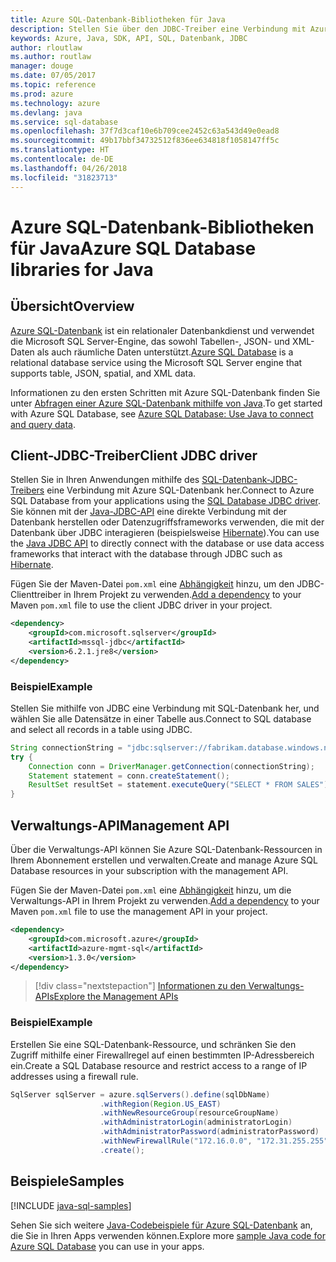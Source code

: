 ```yaml
---
title: Azure SQL-Datenbank-Bibliotheken für Java
description: Stellen Sie über den JDBC-Treiber eine Verbindung mit Azure SQL-Datenbank her, oder verwalten Sie Instanzen von Azure SQL-Datenbank über die Verwaltungs-API.
keywords: Azure, Java, SDK, API, SQL, Datenbank, JDBC
author: rloutlaw
ms.author: routlaw
manager: douge
ms.date: 07/05/2017
ms.topic: reference
ms.prod: azure
ms.technology: azure
ms.devlang: java
ms.service: sql-database
ms.openlocfilehash: 37f7d3caf10e6b709cee2452c63a543d49e0ead8
ms.sourcegitcommit: 49b17bbf34732512f836ee634818f1058147ff5c
ms.translationtype: HT
ms.contentlocale: de-DE
ms.lasthandoff: 04/26/2018
ms.locfileid: "31823713"
---
```

# <a name="azure-sql-database-libraries-for-java"></a><span data-ttu-id="a4186-104">Azure SQL-Datenbank-Bibliotheken für Java</span><span class="sxs-lookup"><span data-stu-id="a4186-104">Azure SQL Database libraries for Java</span></span>

## <a name="overview"></a><span data-ttu-id="a4186-105">Übersicht</span><span class="sxs-lookup"><span data-stu-id="a4186-105">Overview</span></span>

<span data-ttu-id="a4186-106">[Azure SQL-Datenbank](/azure/sql-database/sql-database-technical-overview) ist ein relationaler Datenbankdienst und verwendet die Microsoft SQL Server-Engine, das sowohl Tabellen-, JSON- und XML-Daten als auch räumliche Daten unterstützt.</span><span class="sxs-lookup"><span data-stu-id="a4186-106">[Azure SQL Database](/azure/sql-database/sql-database-technical-overview) is a relational database service using the Microsoft SQL Server engine that supports table, JSON, spatial, and XML data.</span></span> 

<span data-ttu-id="a4186-107">Informationen zu den ersten Schritten mit Azure SQL-Datenbank finden Sie unter [Abfragen einer Azure SQL-Datenbank mithilfe von Java](/azure/sql-database/sql-database-connect-query-java).</span><span class="sxs-lookup"><span data-stu-id="a4186-107">To get started with Azure SQL Database, see [Azure SQL Database: Use Java to connect and query data](/azure/sql-database/sql-database-connect-query-java).</span></span>

## <a name="client-jdbc-driver"></a><span data-ttu-id="a4186-108">Client-JDBC-Treiber</span><span class="sxs-lookup"><span data-stu-id="a4186-108">Client JDBC driver</span></span>

<span data-ttu-id="a4186-109">Stellen Sie in Ihren Anwendungen mithilfe des [SQL-Datenbank-JDBC-Treibers](/sql/connect/jdbc/microsoft-jdbc-driver-for-sql-server) eine Verbindung mit Azure SQL-Datenbank her.</span><span class="sxs-lookup"><span data-stu-id="a4186-109">Connect to Azure SQL Database from your applications using the [SQL Database JDBC driver](/sql/connect/jdbc/microsoft-jdbc-driver-for-sql-server).</span></span> <span data-ttu-id="a4186-110">Sie können mit der [Java-JDBC-API](https://docs.oracle.com/javase/8/docs/technotes/guides/jdbc/) eine direkte Verbindung mit der Datenbank herstellen oder Datenzugriffsframeworks verwenden, die mit der Datenbank über JDBC interagieren (beispielsweise [Hibernate](http://hibernate.org/)).</span><span class="sxs-lookup"><span data-stu-id="a4186-110">You can use the [Java JDBC API](https://docs.oracle.com/javase/8/docs/technotes/guides/jdbc/) to directly connect with the database or use data access frameworks that interact with the database through JDBC such as [Hibernate](http://hibernate.org/).</span></span>

<span data-ttu-id="a4186-111">Fügen Sie der Maven-Datei `pom.xml` eine [Abhängigkeit](https://maven.apache.org/guides/getting-started/index.html#How_do_I_use_external_dependencies) hinzu, um den JDBC-Clienttreiber in Ihrem Projekt zu verwenden.</span><span class="sxs-lookup"><span data-stu-id="a4186-111">[Add a dependency](https://maven.apache.org/guides/getting-started/index.html#How_do_I_use_external_dependencies) to your Maven `pom.xml` file to use the client JDBC driver in your project.</span></span>


```XML
<dependency>
    <groupId>com.microsoft.sqlserver</groupId>
    <artifactId>mssql-jdbc</artifactId>
    <version>6.2.1.jre8</version>
</dependency>
```   

### <a name="example"></a><span data-ttu-id="a4186-112">Beispiel</span><span class="sxs-lookup"><span data-stu-id="a4186-112">Example</span></span>

<span data-ttu-id="a4186-113">Stellen Sie mithilfe von JDBC eine Verbindung mit SQL-Datenbank her, und wählen Sie alle Datensätze in einer Tabelle aus.</span><span class="sxs-lookup"><span data-stu-id="a4186-113">Connect to SQL database and select all records in a table using JDBC.</span></span>

```java
String connectionString = "jdbc:sqlserver://fabrikam.database.windows.net:1433;database=fiber;user=raisa;password=testpass;encrypt=true;hostNameInCertificate=*.database.windows.net;loginTimeout=30;";
try {
    Connection conn = DriverManager.getConnection(connectionString);
    Statement statement = conn.createStatement();
    ResultSet resultSet = statement.executeQuery("SELECT * FROM SALES");
}  
```

## <a name="management-api"></a><span data-ttu-id="a4186-114">Verwaltungs-API</span><span class="sxs-lookup"><span data-stu-id="a4186-114">Management API</span></span>

<span data-ttu-id="a4186-115">Über die Verwaltungs-API können Sie Azure SQL-Datenbank-Ressourcen in Ihrem Abonnement erstellen und verwalten.</span><span class="sxs-lookup"><span data-stu-id="a4186-115">Create and manage Azure SQL Database resources in your subscription with the management API.</span></span>   

<span data-ttu-id="a4186-116">Fügen Sie der Maven-Datei `pom.xml` eine [Abhängigkeit](https://maven.apache.org/guides/getting-started/index.html#How_do_I_use_external_dependencies) hinzu, um die Verwaltungs-API in Ihrem Projekt zu verwenden.</span><span class="sxs-lookup"><span data-stu-id="a4186-116">[Add a dependency](https://maven.apache.org/guides/getting-started/index.html#How_do_I_use_external_dependencies) to your Maven `pom.xml` file to use the management API in your project.</span></span>


```XML
<dependency>
    <groupId>com.microsoft.azure</groupId>
    <artifactId>azure-mgmt-sql</artifactId>
    <version>1.3.0</version>
</dependency>
```

> [!div class="nextstepaction"]
> [<span data-ttu-id="a4186-117">Informationen zu den Verwaltungs-APIs</span><span class="sxs-lookup"><span data-stu-id="a4186-117">Explore the Management APIs</span></span>](/java/api/overview/azure/sql/management)

### <a name="example"></a><span data-ttu-id="a4186-118">Beispiel</span><span class="sxs-lookup"><span data-stu-id="a4186-118">Example</span></span>

<span data-ttu-id="a4186-119">Erstellen Sie eine SQL-Datenbank-Ressource, und schränken Sie den Zugriff mithilfe einer Firewallregel auf einen bestimmten IP-Adressbereich ein.</span><span class="sxs-lookup"><span data-stu-id="a4186-119">Create a SQL Database resource and restrict access to a range of IP addresses using a firewall rule.</span></span>

```java
SqlServer sqlServer = azure.sqlServers().define(sqlDbName)
                    .withRegion(Region.US_EAST)
                    .withNewResourceGroup(resourceGroupName)
                    .withAdministratorLogin(administratorLogin)
                    .withAdministratorPassword(administratorPassword)
                    .withNewFirewallRule("172.16.0.0", "172.31.255.255")
                    .create();
```

## <a name="samples"></a><span data-ttu-id="a4186-120">Beispiele</span><span class="sxs-lookup"><span data-stu-id="a4186-120">Samples</span></span>

[!INCLUDE [java-sql-samples](../docs-ref-conceptual/includes/sql.md)]

<span data-ttu-id="a4186-121">Sehen Sie sich weitere [Java-Codebeispiele für Azure SQL-Datenbank](https://azure.microsoft.com/resources/samples/?platform=java&term=SQL) an, die Sie in Ihren Apps verwenden können.</span><span class="sxs-lookup"><span data-stu-id="a4186-121">Explore more [sample Java code for Azure SQL Database](https://azure.microsoft.com/resources/samples/?platform=java&term=SQL) you can use in your apps.</span></span>
